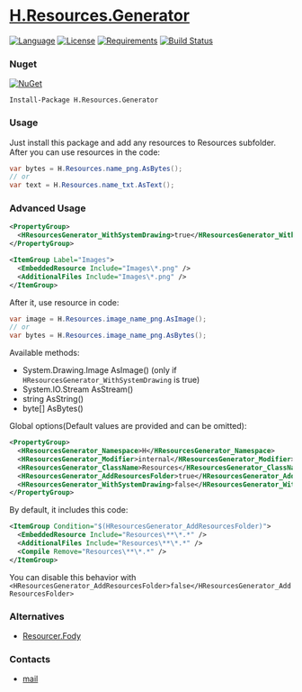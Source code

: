 # [H.Resources.Generator](https://github.com/HavenDV/H.Resources.Generator/) 

[![Language](https://img.shields.io/badge/language-C%23-blue.svg?style=flat-square)](https://github.com/HavenDV/H.Resources.Generator/search?l=C%23&o=desc&s=&type=Code) 
[![License](https://img.shields.io/github/license/HavenDV/H.Resources.Generator.svg?label=License&maxAge=86400)](LICENSE.md) 
[![Requirements](https://img.shields.io/badge/Requirements-.NET%20Standard%202.0-blue.svg)](https://github.com/dotnet/standard/blob/master/docs/versions/netstandard2.0.md)
[![Build Status](https://github.com/HavenDV/H.Resources.Generator/workflows/.NET/badge.svg?branch=master)](https://github.com/HavenDV/H.Resources.Generator/actions?query=workflow%3A%22.NET%22)

### Nuget

[![NuGet](https://img.shields.io/nuget/dt/H.Resources.Generator.svg?style=flat-square&label=H.Resources.Generator)](https://www.nuget.org/packages/H.Resources.Generator/)

```
Install-Package H.Resources.Generator
```

### Usage
Just install this package and add any resources to Resources subfolder. After you can use resources in the code:
```cs
var bytes = H.Resources.name_png.AsBytes();
// or
var text = H.Resources.name_txt.AsText();
```

### Advanced Usage

```xml
<PropertyGroup>
  <HResourcesGenerator_WithSystemDrawing>true</HResourcesGenerator_WithSystemDrawing>
</PropertyGroup>

<ItemGroup Label="Images">
  <EmbeddedResource Include="Images\*.png" />
  <AdditionalFiles Include="Images\*.png" />
</ItemGroup>
```

After it, use resource in code:
```cs
var image = H.Resources.image_name_png.AsImage();
// or
var bytes = H.Resources.image_name_png.AsBytes();
```

Available methods:
- System.Drawing.Image AsImage() (only if `HResourcesGenerator_WithSystemDrawing` is true)
- System.IO.Stream AsStream()
- string AsString()
- byte[] AsBytes()

Global options(Default values are provided and can be omitted):
```xml
<PropertyGroup>
  <HResourcesGenerator_Namespace>H</HResourcesGenerator_Namespace>
  <HResourcesGenerator_Modifier>internal</HResourcesGenerator_Modifier>
  <HResourcesGenerator_ClassName>Resources</HResourcesGenerator_ClassName>
  <HResourcesGenerator_AddResourcesFolder>true</HResourcesGenerator_AddResourcesFolder>
  <HResourcesGenerator_WithSystemDrawing>false</HResourcesGenerator_WithSystemDrawing>
</PropertyGroup>
```

By default, it includes this code:
```xml
<ItemGroup Condition="$(HResourcesGenerator_AddResourcesFolder)">
  <EmbeddedResource Include="Resources\**\*.*" />
  <AdditionalFiles Include="Resources\**\*.*" />
  <Compile Remove="Resources\**\*.*" />
</ItemGroup>
```
You can disable this behavior with `<HResourcesGenerator_AddResourcesFolder>false</HResourcesGenerator_AddResourcesFolder>`

### Alternatives
- [Resourcer.Fody](https://github.com/Fody/Resourcer) 

### Contacts
* [mail](mailto:havendv@gmail.com)
